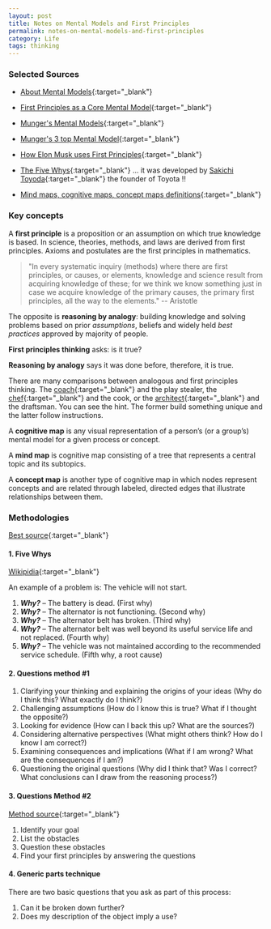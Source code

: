 ```yaml
---
layout: post
title: Notes on Mental Models and First Principles
permalink: notes-on-mental-models-and-first-principles
category: Life
tags: thinking
---
```


### Selected Sources

- [About Mental Models](https://fs.blog/mental-models/#general_thinking_concepts){:target="_blank"} 
- [First Principles as a Core Mental Model](https://fs.blog/2018/04/first-principles/){:target="_blank"} 

- [Munger's Mental Models](https://www.youtube.com/watch?v=ywyQ_eNNCJU){:target="_blank"} 

- [Munger's 3 top Mental Model](https://www.youtube.com/watch?v=uvIcZpNFE_s){:target="_blank"} 

- [How Elon Musk uses First Principles](https://medium.com/the-mission/elon-musks-3-step-first-principles-thinking-how-to-think-and-solve-difficult-problems-like-a-ba1e73a9f6c0){:target="_blank"} 

- [The Five Whys](https://en.wikipedia.org/wiki/Five_whys){:target="_blank"}  ... it was developed by [Sakichi Toyoda](https://en.wikipedia.org/wiki/Sakichi_Toyoda){:target="_blank"}  the founder of Toyota !!

- [Mind maps, cognitive maps, concept maps definitions](https://www.nngroup.com/articles/cognitive-mind-concept/){:target="_blank"} 



### Key concepts

A **first principle** is a proposition or an assumption on which true knowledge is based. In science, theories, methods, and laws are derived from first principles. Axioms and postulates are the first principles in mathematics.

> "In every systematic inquiry (methods) where there are first principles, or causes, or elements, knowledge and science result from acquiring knowledge of these; for we think we know something just in case we acquire knowledge of the primary causes, the primary first principles, all the way to the elements."   -- Aristotle

The opposite is **reasoning by analogy**: building knowledge and solving problems based on prior *assumptions*, beliefs and widely held *best practices* approved by majority of people.

**First principles thinking** asks: is it true?

**Reasoning by analogy** says it was done before, therefore, it is true.

There are many comparisons between analogous and first principles thinking. The [coach](https://fs.blog/2018/04/first-principles/#:~:text=A){:target="_blank"} and the play stealer, the [chef](https://waitbutwhy.com/2015/11/the-cook-and-the-chef-musks-secret-sauce.html){:target="_blank"}  and the cook, or the [architect](https://www.maray.ai/posts/the-guide-to-architects-career-path){:target="_blank"}  and the draftsman. You can see the hint. The former build something unique and the latter follow instructions.

A **cognitive map** is any visual representation of a person’s (or a group’s) mental model for a given process or concept. 

A **mind map** is cognitive map consisting of a tree that represents a central topic and its subtopics. 

A **concept map** is another type of cognitive map in which nodes represent concepts and are related through labeled, directed edges that illustrate relationships between them. 



### Methodologies

[Best source](https://www.maray.ai/posts/first-principles-thinking){:target="_blank"} 


#### 1. Five Whys

[Wikipidia](https://en.wikipedia.org/wiki/Five_whys){:target="_blank"} 

An example of a problem is: The vehicle will not start.

1. ***Why?*** – The battery is dead. (First why)
2. ***Why?*** – The alternator is not functioning. (Second why)
3. ***Why?*** – The alternator belt has broken. (Third why)
4. ***Why?*** – The alternator belt was well beyond its useful service life and not replaced. (Fourth why)
5. ***Why?*** – The vehicle was not maintained according to the recommended service schedule. (Fifth why, a root cause)



#### 2. Questions method #1

1. Clarifying your thinking and explaining the origins of your ideas (Why do I think this? What exactly do I think?)
2. Challenging assumptions (How do I know this is true? What if I thought the opposite?)
3. Looking for evidence (How can I back this up? What are the sources?)
4. Considering alternative perspectives (What might others think? How do I know I am correct?)
5. Examining consequences and implications (What if I am wrong? What are the consequences if I am?)
6. Questioning the original questions (Why did I think that? Was I correct? What conclusions can I draw from the reasoning process?)




#### 3. Questions Method #2

[Method source](https://benjaminstrusnik.com/blog/wealth/business/growth/first-principles-thinking/){:target="_blank"} 

1. Identify your goal
2. List the obstacles
3. Question these obstacles
4. Find your first principles by answering the questions



#### 4. Generic parts technique 

There are two basic questions that you ask as part of this process:

1. Can it be broken down further?  
2. Does my description of the object imply a use?  
